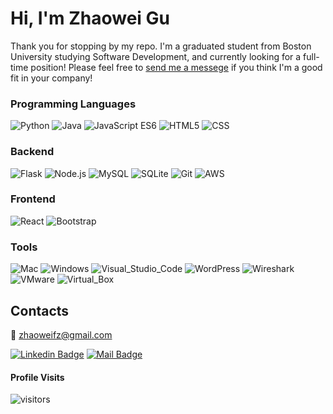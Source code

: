 # Hi, I'm Zhaowei Gu

Thank you for stopping by my repo. I'm a graduated student from Boston University studying Software Development, and currently looking for a full-time position! Please feel free to [send me a messege](#Contacts) if you think I'm a good fit in your company!

### Programming Languages
![Python](https://img.shields.io/badge/-Python-05122A?style=flat&logo=python)
![Java](https://img.shields.io/badge/-Java-05122A?style=flat&logo=Java&logoColor=FFA518)
![JavaScript ES6](https://img.shields.io/badge/-JavaScript-05122A?style=flat&logo=javascript)
![HTML5](https://img.shields.io/badge/-HTML-05122A?style=flat&logo=HTML5)
![CSS](https://img.shields.io/badge/-CSS-05122A?style=flat&logo=CSS3&logoColor=1572B6)

### Backend
![Flask](https://img.shields.io/badge/-Flask-05122A?style=flat&logo=flask)
![Node.js](https://img.shields.io/badge/-Node.js-05122A?style=flat&logo=node.js)
![MySQL](https://img.shields.io/badge/-MySQL-05122A?style=flat&logo=MySQL)
![SQLite](https://img.shields.io/badge/-SQLite-05122A?style=flat&logo=SQL)
![Git](https://img.shields.io/badge/-Git-05122A?style=flat&logo=Git)
![AWS](https://img.shields.io/badge/-AWS-05122A?style=flat&logo=Amazon-AWS)

### Frontend
![React](https://img.shields.io/badge/-React-05122A?style=flat&logo=react)
![Bootstrap](https://img.shields.io/badge/-Bootstrap-05122A?style=flat&logo=bootstrap&logoColor=563D7C)

### Tools
![Mac](https://img.shields.io/badge/-Mac-05122A?style=flat&logo=Apple)
![Windows](https://img.shields.io/badge/-Windows-05122A?style=flat&logo=Windows)
![Visual_Studio_Code](https://img.shields.io/badge/-Visual_Studio_Code-05122A?style=flat&logo=Visual-Studio-Code)
![WordPress](https://img.shields.io/badge/-WordPress-05122A?style=flat&logo=WordPress)
![Wireshark](https://img.shields.io/badge/-Wireshark-05122A?style=flat&logo=WireShark)
![VMware](https://img.shields.io/badge/-VMware-05122A?style=flat&logo=VMware)
![Virtual_Box](https://img.shields.io/badge/-Virtual_Box-05122A?style=flat&logo=Virtual-Box)


## Contacts
📧 <zhaoweifz@gmail.com>

[![Linkedin Badge](https://img.shields.io/badge/-Zhaowei_Gu-0e76a8?style=flat&labelColor=0e76a8&logo=linkedin&logoColor=white)](https://www.linkedin.com/in/zhaoweigu/)
[![Mail Badge](https://img.shields.io/badge/-zhaoweifz-c0392b?style=flat&labelColor=c0392b&logo=gmail&logoColor=white)](mailto:zhaoweifz@gmail.com)

#### Profile Visits 

![visitors](https://visitor-badge.glitch.me/badge?page_id=zw-g.zw-g)
